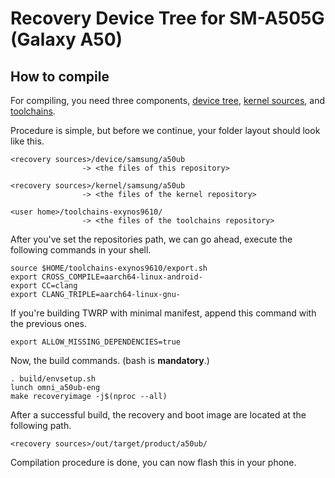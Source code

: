 # Recovery Device Tree for SM-A505G (Galaxy A50)

## How to compile
For compiling, you need three components, [device tree](https://github.com/MDNSSKNGHT/twrp_device_samsung_a50ub), [kernel sources](https://github.com/MDNSSKNGHT/android_kernel_samsung_a50ub), and [toolchains](https://github.com/MDNSSKNGHT/toolchains-exynos9610).

Procedure is simple, but before we continue, your folder layout should look like this.

    <recovery sources>/device/samsung/a50ub
                    -> <the files of this repository>

    <recovery sources>/kernel/samsung/a50ub
                    -> <the files of the kernel repository>

    <user home>/toolchains-exynos9610/
                    -> <the files of the toolchains repository>

After you've set the repositories path, we can go ahead, execute the following commands in your shell.

    source $HOME/toolchains-exynos9610/export.sh
    export CROSS_COMPILE=aarch64-linux-android-
    export CC=clang
    export CLANG_TRIPLE=aarch64-linux-gnu-

If you're building TWRP with minimal manifest, append this command with the previous ones.

    export ALLOW_MISSING_DEPENDENCIES=true

Now, the build commands.  (bash is **mandatory**.)

    . build/envsetup.sh
    lunch omni_a50ub-eng
    make recoveryimage -j$(nproc --all)

After a successful build, the recovery and boot image are located at the following path.

    <recovery sources>/out/target/product/a50ub/

Compilation procedure is done, you can now flash this in your phone.
